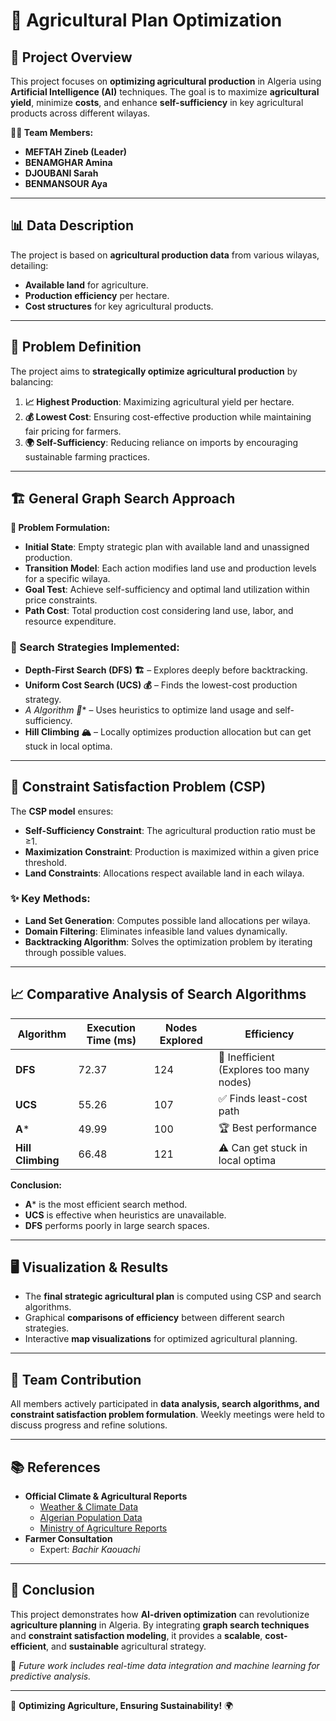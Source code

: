 # 🌾 Agricultural Plan Optimization

## 📌 Project Overview

This project focuses on **optimizing agricultural production** in Algeria using **Artificial Intelligence (AI)** techniques. The goal is to maximize **agricultural yield**, minimize **costs**, and enhance **self-sufficiency** in key agricultural products across different wilayas.

**🧑‍💻 Team Members:**
- **MEFTAH Zineb (Leader)**
- **BENAMGHAR Amina**
- **DJOUBANI Sarah**
- **BENMANSOUR Aya**

---

## 📊 Data Description

The project is based on **agricultural production data** from various wilayas, detailing:
- **Available land** for agriculture.
- **Production efficiency** per hectare.
- **Cost structures** for key agricultural products.

---

## 🎯 Problem Definition

The project aims to **strategically optimize agricultural production** by balancing:
1. **📈 Highest Production**: Maximizing agricultural yield per hectare.
2. **💰 Lowest Cost**: Ensuring cost-effective production while maintaining fair pricing for farmers.
3. **🌍 Self-Sufficiency**: Reducing reliance on imports by encouraging sustainable farming practices.

---

## 🏗️ General Graph Search Approach

**🔎 Problem Formulation:**
- **Initial State**: Empty strategic plan with available land and unassigned production.
- **Transition Model**: Each action modifies land use and production levels for a specific wilaya.
- **Goal Test**: Achieve self-sufficiency and optimal land utilization within price constraints.
- **Path Cost**: Total production cost considering land use, labor, and resource expenditure.

### 🚀 Search Strategies Implemented:
- **Depth-First Search (DFS) 🏗️** – Explores deeply before backtracking.
- **Uniform Cost Search (UCS) 💰** – Finds the lowest-cost production strategy.
- **A* Algorithm 🌟** – Uses heuristics to optimize land usage and self-sufficiency.
- **Hill Climbing 🏔️** – Locally optimizes production allocation but can get stuck in local optima.

---

## 🔢 Constraint Satisfaction Problem (CSP)

The **CSP model** ensures:
- **Self-Sufficiency Constraint**: The agricultural production ratio must be ≥1.
- **Maximization Constraint**: Production is maximized within a given price threshold.
- **Land Constraints**: Allocations respect available land in each wilaya.

### ✨ Key Methods:
- **Land Set Generation**: Computes possible land allocations per wilaya.
- **Domain Filtering**: Eliminates infeasible land values dynamically.
- **Backtracking Algorithm**: Solves the optimization problem by iterating through possible values.

---

## 📈 Comparative Analysis of Search Algorithms

| Algorithm  | Execution Time (ms) | Nodes Explored | Efficiency |
|------------|--------------------|---------------|------------|
| **DFS**  | 72.37  | 124  | 🚨 Inefficient (Explores too many nodes) |
| **UCS**  | 55.26  | 107  | ✅ Finds least-cost path |
| **A*** | 49.99  | 100  | 🏆 Best performance |
| **Hill Climbing** | 66.48  | 121  | ⚠️ Can get stuck in local optima |

**Conclusion:**
- **A*** is the most efficient search method.
- **UCS** is effective when heuristics are unavailable.
- **DFS** performs poorly in large search spaces.

---

## 🖥️ Visualization & Results

- The **final strategic agricultural plan** is computed using CSP and search algorithms.
- Graphical **comparisons of efficiency** between different search strategies.
- Interactive **map visualizations** for optimized agricultural planning.

---

## 🤝 Team Contribution

All members actively participated in **data analysis, search algorithms, and constraint satisfaction problem formulation**. Weekly meetings were held to discuss progress and refine solutions.

---

## 📚 References

- **Official Climate & Agricultural Reports**  
  - [Weather & Climate Data](https://weatherandclimate.com/algeria)  
  - [Algerian Population Data](https://www.populationdata.net/pays/algerie/divisions)  
  - [Ministry of Agriculture Reports](https://madr.gov.dz/wp-content/uploads/2022/04/SERIE-B-2019.pdf)  
- **Farmer Consultation**  
  - Expert: *Bachir Kaouachi*

---

## 🏁 Conclusion

This project demonstrates how **AI-driven optimization** can revolutionize **agriculture planning** in Algeria. By integrating **graph search techniques** and **constraint satisfaction modeling**, it provides a **scalable**, **cost-efficient**, and **sustainable** agricultural strategy.

🚀 *Future work includes real-time data integration and machine learning for predictive analysis.*

---

🌱 **Optimizing Agriculture, Ensuring Sustainability!** 🌍  
